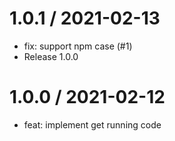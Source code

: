 
1.0.1 / 2021-02-13
==================

  * fix: support npm case (#1)
  * Release 1.0.0

1.0.0 / 2021-02-12
==================

  * feat: implement get running code
